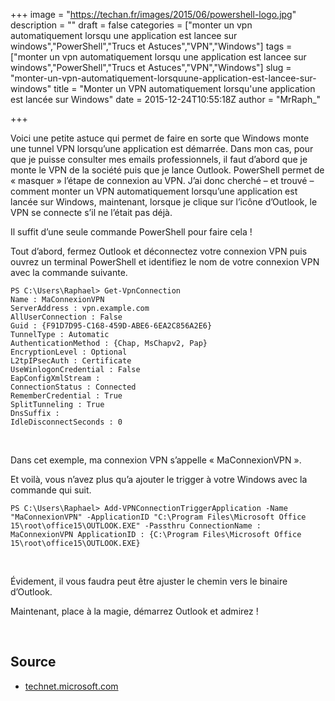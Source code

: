 +++
image = "https://techan.fr/images/2015/06/powershell-logo.jpg"
description = ""
draft = false
categories = ["monter un vpn automatiquement lorsqu une application est lancee sur windows","PowerShell","Trucs et Astuces","VPN","Windows"]
tags = ["monter un vpn automatiquement lorsqu une application est lancee sur windows","PowerShell","Trucs et Astuces","VPN","Windows"]
slug = "monter-un-vpn-automatiquement-lorsquune-application-est-lancee-sur-windows"
title = "Monter un VPN automatiquement lorsqu'une application est lancée sur Windows"
date = 2015-12-24T10:55:18Z
author = "MrRaph_"

+++


Voici une petite astuce qui permet de faire en sorte que Windows monte une tunnel VPN lorsqu’une application est démarrée. Dans mon cas, pour que je puisse consulter mes emails professionnels, il faut d’abord que je monte le VPN de la société puis que je lance Outlook. PowerShell permet de « masquer » l’étape de connexion au VPN. J’ai donc cherché – et trouvé – comment monter un VPN automatiquement lorsqu’une application est lancée sur Windows, maintenant, lorsque je clique sur l’icône d’Outlook, le VPN se connecte s’il ne l’était pas déjà.

Il suffit d’une seule commande PowerShell pour faire cela !

Tout d’abord, fermez Outlook et déconnectez votre connexion VPN puis ouvrez un terminal PowerShell et identifiez le nom de votre connexion VPN avec la commande suivante.

    PS C:\Users\Raphael> Get-VpnConnection
    Name : MaConnexionVPN
    ServerAddress : vpn.example.com
    AllUserConnection : False
    Guid : {F91D7D95-C168-459D-ABE6-6EA2C856A2E6}
    TunnelType : Automatic
    AuthenticationMethod : {Chap, MsChapv2, Pap}
    EncryptionLevel : Optional
    L2tpIPsecAuth : Certificate
    UseWinlogonCredential : False
    EapConfigXmlStream :
    ConnectionStatus : Connected
    RememberCredential : True
    SplitTunneling : True
    DnsSuffix :
    IdleDisconnectSeconds : 0

 

Dans cet exemple, ma connexion VPN s’appelle « MaConnexionVPN ».

Et voilà, vous n’avez plus qu’a ajouter le trigger à votre Windows avec la commande qui suit.

    PS C:\Users\Raphael> Add-VPNConnectionTriggerApplication -Name "MaConnexionVPN" -ApplicationID "C:\Program Files\Microsoft Office 15\root\office15\OUTLOOK.EXE" -Passthru ConnectionName : MaConnexionVPN ApplicationID : {C:\Program Files\Microsoft Office 15\root\office15\OUTLOOK.EXE}

 

Évidement, il vous faudra peut être ajuster le chemin vers le binaire d’Outlook.

Maintenant, place à la magie, démarrez Outlook et admirez !

 


## Source

- [technet.microsoft.com](ttps://technet.microsoft.com/fr-fr/library/dn296460%28v=wps.630%29.aspx)


